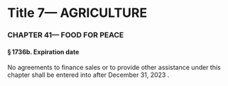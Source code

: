 
# Title 7— AGRICULTURE
### CHAPTER 41— FOOD FOR PEACE
#### § 1736b. Expiration date

No agreements to finance sales or to provide other assistance under this chapter shall be entered into after December 31, 2023 .
